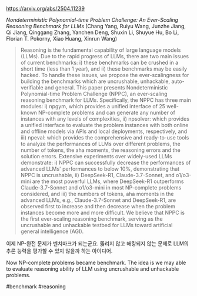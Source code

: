 https://arxiv.org/abs/2504.11239

*Nondeterministic Polynomial-time Problem Challenge: An Ever-Scaling Reasoning Benchmark for LLMs* (Chang Yang, Ruiyu Wang, Junzhe Jiang, Qi Jiang, Qinggang Zhang, Yanchen Deng, Shuxin Li, Shuyue Hu, Bo Li, Florian T. Pokorny, Xiao Huang, Xinrun Wang)

> Reasoning is the fundamental capability of large language models (LLMs). Due to the rapid progress of LLMs, there are two main issues of current benchmarks: i) these benchmarks can be crushed in a short time (less than 1 year), and ii) these benchmarks may be easily hacked. To handle these issues, we propose the ever-scalingness for building the benchmarks which are uncrushable, unhackable, auto-verifiable and general. This paper presents Nondeterministic Polynomial-time Problem Challenge (NPPC), an ever-scaling reasoning benchmark for LLMs. Specifically, the NPPC has three main modules: i) npgym, which provides a unified interface of 25 well-known NP-complete problems and can generate any number of instances with any levels of complexities, ii) npsolver: which provides a unified interface to evaluate the problem instances with both online and offline models via APIs and local deployments, respectively, and iii) npeval: which provides the comprehensive and ready-to-use tools to analyze the performances of LLMs over different problems, the number of tokens, the aha moments, the reasoning errors and the solution errors. Extensive experiments over widely-used LLMs demonstrate: i) NPPC can successfully decrease the performances of advanced LLMs' performances to below 10%, demonstrating that NPPC is uncrushable, ii) DeepSeek-R1, Claude-3.7-Sonnet, and o1/o3-mini are the most powerful LLMs, where DeepSeek-R1 outperforms Claude-3.7-Sonnet and o1/o3-mini in most NP-complete problems considered, and iii) the numbers of tokens, aha moments in the advanced LLMs, e.g., Claude-3.7-Sonnet and DeepSeek-R1, are observed first to increase and then decrease when the problem instances become more and more difficult. We believe that NPPC is the first ever-scaling reasoning benchmark, serving as the uncrushable and unhackable testbed for LLMs toward artificial general intelligence (AGI).

이제 NP-완전 문제가 벤치마크가 되는군요. 뚫리지 않고 해킹되지 않는 문제로 LLM의 추론 능력을 평가할 수 있지 않을까 하는 아이디어.

<english>
Now NP-complete problems became benchmark. The idea is we may able to evaluate reasoning ability of LLM using uncrushable and unhackable problems.
</english>

#benchmark #reasoning 